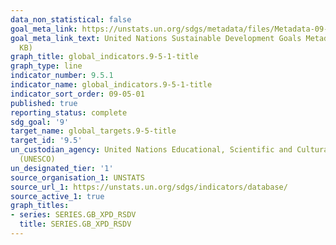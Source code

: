 ```yaml
---
data_non_statistical: false
goal_meta_link: https://unstats.un.org/sdgs/metadata/files/Metadata-09-05-01.pdf
goal_meta_link_text: United Nations Sustainable Development Goals Metadata (PDF 382
  KB)
graph_title: global_indicators.9-5-1-title
graph_type: line
indicator_number: 9.5.1
indicator_name: global_indicators.9-5-1-title
indicator_sort_order: 09-05-01
published: true
reporting_status: complete
sdg_goal: '9'
target_name: global_targets.9-5-title
target_id: '9.5'
un_custodian_agency: United Nations Educational, Scientific and Cultural Organization
  (UNESCO)
un_designated_tier: '1'
source_organisation_1: UNSTATS
source_url_1: https://unstats.un.org/sdgs/indicators/database/
source_active_1: true
graph_titles:
- series: SERIES.GB_XPD_RSDV
  title: SERIES.GB_XPD_RSDV
---
```

